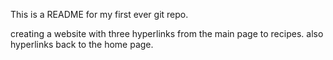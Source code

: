 This is a README for my first ever git repo.

creating a website with three hyperlinks from the main page to recipes.
also hyperlinks back to the home page.

